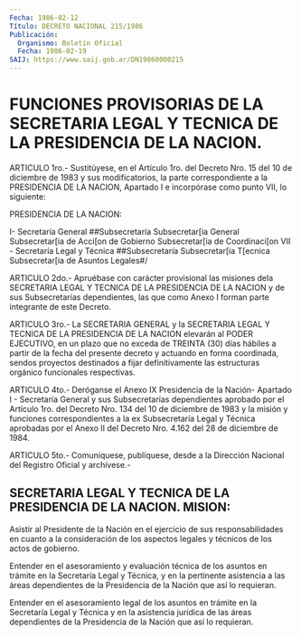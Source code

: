 ```yaml
---
Fecha: 1986-02-12
Título: DECRETO NACIONAL 215/1986
Publicación:
  Organismo: Boletín Oficial
  Fecha: 1986-02-19
SAIJ: https://www.saij.gob.ar/DN19860000215
---
```

# FUNCIONES PROVISORIAS DE LA SECRETARIA LEGAL Y TECNICA DE LA PRESIDENCIA DE LA NACION.

<a id="1"></a>
ARTICULO  1ro.-  Sustitúyese,  en el Artículo 1ro. del Decreto Nro. 15 del 10 de diciembre de 1983 y  sus modificatorios, la parte correspondiente  a  la  PRESIDENCIA  DE  LA NACION,  Apartado  I  e incorpórase como punto VII, lo siguiente:

PRESIDENCIA DE LA NACION:

I- Secretaría General ##Subsecretaría Subsecretar[ia General Subsecretar[ia de Acci[on de Gobierno Subsecretar[ia de Coordinaci[on VII - Secretaría Legal y Técnica ##Subsecretaría Subsecretar[ia T[ecnica Subsecretar[ia de Asuntos Legales#/

<a id="2"></a>
ARTICULO 2do.- Apruébase con carácter provisional las misiones dela SECRETARIA  LEGAL  Y  TECNICA DE LA PRESIDENCIA DE LA NACION y de sus Subsecretarías dependientes,  las  que  como  Anexo I forman parte integrante de este Decreto.

<a id="3"></a>
ARTICULO  3ro.-  La SECRETARIA GENERAL y la SECRETARIA LEGAL Y TECNICA  DE  LA  PRESIDENCIA    DE  LA  NACION  elevarán  al  PODER EJECUTIVO, en un plazo que no exceda  de  TREINTA (30) días hábiles a  partir  de  la fecha del presente decreto y  actuando  en  forma coordinada, sendos  proyectos  destinados  a  fijar definitivamente las estructuras orgánico funcionales respectivas.

<a id="4"></a>
ARTICULO 4to.- Deróganse el Anexo IX Presidencia de la Nación- Apartado  I  - Secretaría General y sus Subsecretarías dependientes aprobado por el  Artículo  1ro.  del  Decreto  Nro.  134  del 10 de diciembre de 1983 y la misión y funciones correspondientes  a la ex Subsecretaría  Legal  y  Técnica  aprobadas  por  el  Anexo  II del Decreto Nro. 4.162 del 28 de diciembre de 1984.

<a id="5"></a>
ARTICULO  5to.-  Comuníquese, publíquese, desde a la Dirección Nacional del Registro Oficial y archívese.-

## SECRETARIA  LEGAL  Y  TECNICA  DE  LA PRESIDENCIA DE LA NACION. MISION:

Asistir  al  Presidente  de  la  Nación en el ejercicio de sus responsabilidades  en  cuanto a la consideración  de  los  aspectos legales y técnicos de los actos de gobierno.

Entender  en  el  asesoramiento  y  evaluación  técnica de los asuntos  en  trámite  en  la  Secretaría Legal y Técnica, y  en  la pertinente asistencia a las áreas  dependientes  de  la Presidencia de la Nación que así lo requieran.

Entender en el asesoramiento legal de los asuntos en trámite en la Secretaría  Legal  y  Técnica y en la asistencia jurídica de las áreas  dependientes de la Presidencia  de  la  Nación  que  así  lo requieran.